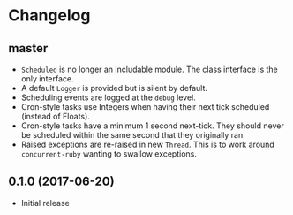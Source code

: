 # Changelog

## master
- `Scheduled` is no longer an includable module. The class interface is the only
  interface.
- A default `Logger` is provided but is silent by default.
- Scheduling events are logged at the `debug` level.
- Cron-style tasks use Integers when having their next
  tick scheduled (instead of Floats).
- Cron-style tasks have a minimum 1 second next-tick. They
  should never be scheduled within the same second that
  they originally ran.
- Raised exceptions are re-raised in new `Thread`. This is
  to work around `concurrent-ruby` wanting to swallow exceptions.

## 0.1.0 (2017-06-20)
- Initial release

